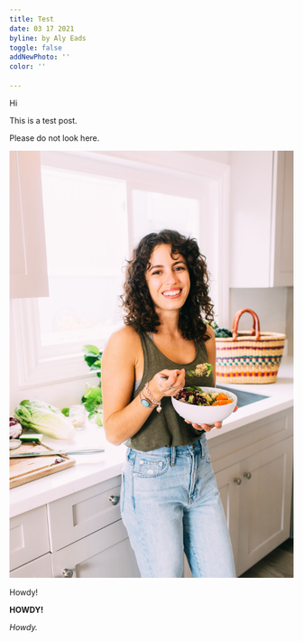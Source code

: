 ```yaml
---
title: Test
date: 03 17 2021
byline: by Aly Eads
toggle: false
addNewPhoto: ''
color: ''

---
```

Hi

This is a test post.

Please do not look here.

![](/assets/img/me.jpg)

Howdy!

**HOWDY!**

_Howdy._